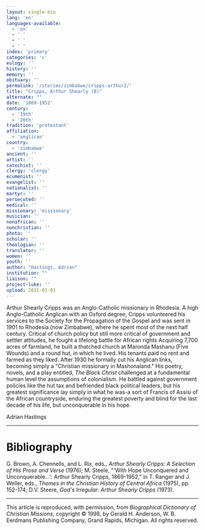 ```yaml
---
layout: single-bio
lang: 'en'
languages-available:
  - 'en'
  - ' '
  - ' '
  - ' '
index: 'primary'
categories: 'c'
eulogy: ''
history: ''
memory: ''
obituary: ''
permalink: '/stories/zimbabwe/cripps-arthur2/'
title: "Cripps, Arthur Shearly (B)"
alternate: ""
date: '1869-1952'
century:
  - '19th'
  - '20th'
tradition: 'protestant'
affiliation:
  - 'anglican'
country:
  - 'zimbabwe'
ancient: ''
artist: ''
catechist: ''
clergy: 'clergy'
ecumenist: ''
evangelist: ''
nationalist: ''
martyr: ''
persecuted: ''
medical: ''
missionary: 'missionary'
musician: ''
nonafrican: ''
nonchristian: ''
photo: ''
scholar: ''
theologian: ''
translator: ''
women: ''
youth: ''
author: "Hastings, Adrian"
institution: ""
liaison: ""
project-luke: ''
upload: 2011-01-01
---
```




Arthur Shearly Cripps was an Anglo-Catholic missionary in Rhodesia. A high Anglo-Catholic Anglican with an Oxford degree, Cripps volunteered his services to the Society for the Propagation of the Gospel and was sent in 1901 to Rhodesia (now Zimbabwe), where he spent most of the next half century. Critical of church policy but still more critical of government and settler attitudes, he fought a lifelong battle for African rights Acquiring 7,700 acres of farmland, he built a thatched church at Maronda Mashanu (Five Wounds) and a round hut, in which he lived. His tenants paid no rent and farmed as they liked. After 1930 he formally cut his Anglican links, becoming simply a "Christian missionary in Mashonaland." His poetry, novels, and a play entitled, *The Black Christ* challenged at a fundamental human level the assumptions of colonialism. He battled against government policies like the hut tax and befriended black political leaders, but his greatest significance lay simply in what he was-a sort of Francis of Assisi of the African countryside, enduring the greatest poverty and blind for the last decade of his life, but unconquerable in his hope.

Adrian Hastings

---

# Bibliography

G. Brown, A. Chennells, and L. Rix, eds., *Arthur Shearly Cripps: A Selection of His Prose and Verse* (1976); M. Steele, "'With Hope Unconquered and Unconquerable...': Arthur Shearly Cripps, 1869-1952," in T. Ranger and J. Weller, eds., *Themes in the Christian History of Central Africa* (1975), pp. 152-174; D.V. Steere, *God's Irregular: Arthur Shearly Cripps* (1973).

---

This article is reproduced, with permission, from *Biographical Dictionary of Christian Missions*, copyright © 1998, by Gerald H. Anderson, W. B. Eerdmans Publishing Company, Grand Rapids, Michigan. All rights reserved.
